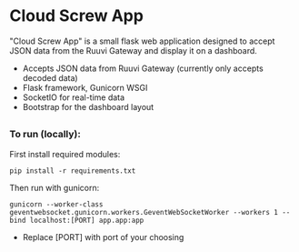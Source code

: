 # Cloud Screw App

"Cloud Screw App" is a small flask web application designed to accept JSON data from the Ruuvi Gateway and display it on a dashboard.

- Accepts JSON data from Ruuvi Gateway (currently only accepts decoded data)
- Flask framework, Gunicorn WSGI
- SocketIO for real-time data
- Bootstrap for the dashboard layout

## 
### To run (locally):
First install required modules:
```
pip install -r requirements.txt 
```
Then run with gunicorn:
```
gunicorn --worker-class geventwebsocket.gunicorn.workers.GeventWebSocketWorker --workers 1 --bind localhost:[PORT] app.app:app
```
- Replace [PORT] with port of your choosing



